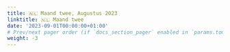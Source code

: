 ```yaml
---
title: 🇳🇱 Maand twee, Augustus 2023
linktitle: 🇳🇱 Maand twee
date: '2023-09-01T00:00:00+01:00'
# Prev/next pager order (if `docs_section_pager` enabled in `params.toml`)
weight: -3
---
```


